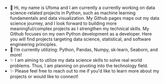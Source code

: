 - 👋 Hi, my name is Ufoma and
    I am currently a currently working on data science-related projects in Python, such as machine learning fundamentals and data visualization.
    My Github pages maps out my data science journey, and I look forward to building more meaningful/complex projects as I strengthen my technical skills.
    My Github focuses on my own Python development as a developer. Here you will find projects targeting data science, statistical, and software engineering principles.
- 🌱 I’m currently utilizing: Python, Pandas, Numpy, sk-learn, Seaborn, and more!
- ✨ I am aiming to utilize my data science skills to solve real world problems. Thus, I am planning on pivoting into the technology field.
- ✨ Please feel free to reach out to me if you'd like to learn more about my projects or would like to connect!
<!---
ufomaok/ufomaok is a ✨ special ✨ repository because its `README.md` (this file) appears on your GitHub profile.
You can click the Preview link to take a look at your changes.
--->
